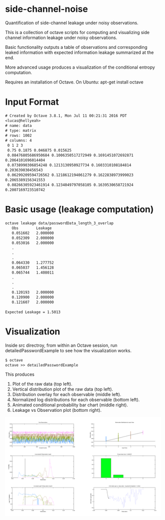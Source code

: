 # side-channel-noise
Quantification of side-channel leakage under noisy observations.

This is a collection of octave scripts for computing and visualizing side channel information leakage under noisy observations.

Basic functionality outputs a table of observations and corresponding leaked information with expected information leakage summarized at the end.

More advanced usage produces a visualization of the conditional entropy computation.

Requires an installation of Octave. On Ubuntu:
apt-get install octave

# Input Format



	# Created by Octave 3.8.1, Mon Jul 11 00:21:31 2016 PDT <lucas@hellyeah>
	# name: data
	# type: matrix
	# rows: 1002
	# columns: 4
	 0 1 2 3
	 0.75 0.1875 0.046875 0.015625
	 0.08476805686950684 0.1006350517272949 0.1691451072692871 0.2064101696014404
	 0.0738990306854248 0.1213130950927734 0.1603310108184814 0.203639030456543
	 0.06299209594726562 0.1218612194061279 0.1622838973999023 0.2065389156341553
	 0.08266305923461914 0.1234049797058105 0.1639530658721924 0.2007169723510742


# Basic usage (leakage computation)

    octave leakage data/passwordData_length_3_overlap
	   Obs        Leakage
	   0.051602   2.000000
	   0.052309   2.000000
	   0.053016   2.000000
	   .
	   .
	   .
	   0.064330   1.277752
	   0.065037   1.456128
	   0.065744   1.408011
	   .
	   .
	   .	
	   0.120193   2.000000
	   0.120900   2.000000
	   0.121607   2.000000

	Expected Leakage = 1.5013

# Visualization

Inside src directroy, from within an Octave session, run detailedPasswordExample to see how the visualization works.


	$ octave
	octave >> detailedPasswordExample

This produces 

1. Plot of the raw data (top left).
2. Vertical distribution plot of the raw data (top left).
3. Distribution overlay for each observable (middle left).
4. Normalized log distributions for each observable (bottom left).
5. Animated conditional probability bar chart (middle right).
6. Leakage vs Observation plot (bottom right). 


![Alt text](visual-leak.png?raw=true "Leakage Visualization.")